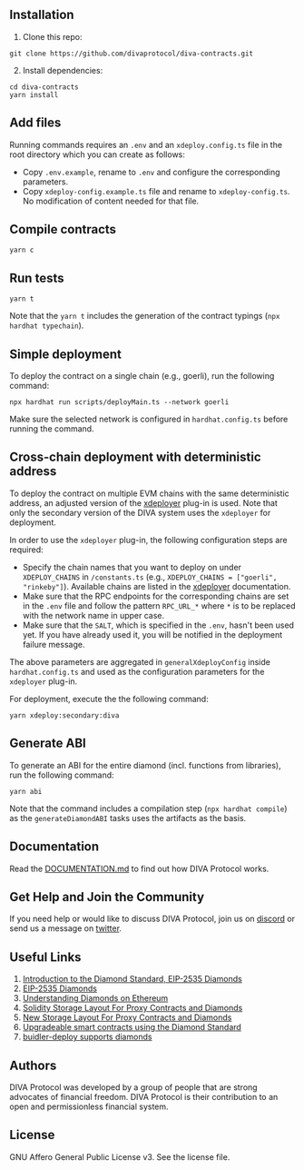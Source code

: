 ## Installation

1. Clone this repo:
```console
git clone https://github.com/divaprotocol/diva-contracts.git
```

2. Install dependencies:
```console
cd diva-contracts
yarn install
```

## Add files
Running commands requires an `.env` and an `xdeploy.config.ts` file in the root directory which you can create as follows: 
* Copy `.env.example`, rename to `.env` and configure the corresponding parameters.
* Copy `xdeploy-config.example.ts` file and rename to `xdeploy-config.ts`. No modification of content needed for that file. 

## Compile contracts
```console
yarn c
```

## Run tests
```console
yarn t
```
Note that the `yarn t` includes the generation of the contract typings (`npx hardhat typechain`).

## Simple deployment
To deploy the contract on a single chain (e.g., goerli), run the following command:
```console
npx hardhat run scripts/deployMain.ts --network goerli
```
Make sure the selected network is configured in `hardhat.config.ts` before running the command.

## Cross-chain deployment with deterministic address
To deploy the contract on multiple EVM chains with the same deterministic address, an adjusted version of the [xdeployer](https://www.npmjs.com/package/xdeployer) plug-in is used. Note that only the secondary version of the DIVA system uses the `xdeployer` for deployment.

In order to use the `xdeployer` plug-in, the following configuration steps are required:
* Specify the chain names that you want to deploy on under `XDEPLOY_CHAINS` in `/constants.ts` (e.g., `XDEPLOY_CHAINS = ["goerli", "rinkeby"]`). Available chains are listed in the [xdeployer](https://www.npmjs.com/package/xdeployer) documentation.
* Make sure that the RPC endpoints for the corresponding chains are set in the `.env` file and follow the pattern `RPC_URL_*` where `*` is to be replaced with the network name in upper case. 
* Make sure that the `SALT`, which is specified in the `.env`, hasn't been used yet. If you have already used it, you will be notified in the deployment failure message.

The above parameters are aggregated in `generalXdeployConfig` inside `hardhat.config.ts` and used as the configuration parameters for the `xdeployer` plug-in.

For deployment, execute the the following command:
```console
yarn xdeploy:secondary:diva
```

## Generate ABI
To generate an ABI for the entire diamond (incl. functions from libraries), run the following command: 
```console
yarn abi
```
Note that the command includes a compilation step (`npx hardhat compile`) as the `generateDiamondABI` tasks uses the artifacts as the basis. 

## Documentation
Read the [DOCUMENTATION.md](https://github.com/divaprotocol/diva-contracts/blob/main/DOCUMENTATION.md) to find out how DIVA Protocol works.


## Get Help and Join the Community

If you need help or would like to discuss DIVA Protocol, join us on [discord](https://discord.gg/Pc7UBqxu2b) or send us a message on [twitter](https://twitter.com/divaprotocol_io).

## Useful Links
1. [Introduction to the Diamond Standard, EIP-2535 Diamonds](https://eip2535diamonds.substack.com/p/introduction-to-the-diamond-standard)
1. [EIP-2535 Diamonds](https://github.com/ethereum/EIPs/issues/2535)
1. [Understanding Diamonds on Ethereum](https://dev.to/mudgen/understanding-diamonds-on-ethereum-1fb)
1. [Solidity Storage Layout For Proxy Contracts and Diamonds](https://medium.com/1milliondevs/solidity-storage-layout-for-proxy-contracts-and-diamonds-c4f009b6903)
1. [New Storage Layout For Proxy Contracts and Diamonds](https://medium.com/1milliondevs/new-storage-layout-for-proxy-contracts-and-diamonds-98d01d0eadb)
1. [Upgradeable smart contracts using the Diamond Standard](https://hiddentao.com/archives/2020/05/28/upgradeable-smart-contracts-using-diamond-standard)
1. [buidler-deploy supports diamonds](https://github.com/wighawag/buidler-deploy/)

## Authors

DIVA Protocol was developed by a group of people that are strong advocates of financial freedom. DIVA Protocol is their contribution to an open and permissionless financial system.

## License

GNU Affero General Public License v3. See the license file.

